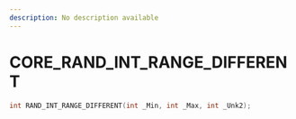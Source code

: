 ```yaml
---
description: No description available 
---
```


# CORE\_RAND_INT_RANGE_DIFFERENT

```cpp
int RAND_INT_RANGE_DIFFERENT(int _Min, int _Max, int _Unk2);
```